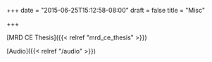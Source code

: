 +++
date = "2015-06-25T15:12:58-08:00"
draft = false
title = "Misc"

+++

[MRD CE Thesis]({{< relref "mrd_ce_thesis" >}})

[Audio]({{< relref "/audio" >}})
